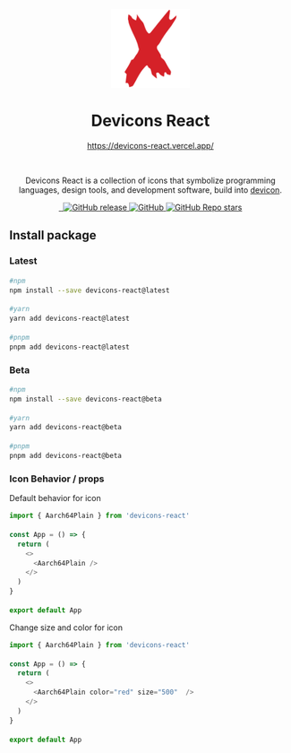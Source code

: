 <div align="center">
  <a href="https://devicons-react.vercel.app/">
    <img src="https://raw.githubusercontent.com/MKAbuMattar/devicons-react/main/src/assets/devicons-react-original.svg" alt="Devicon Logo" height="140" />
  </a>

  <h1>Devicons React</h1>

  <a href="https://devicons-react.vercel.app/">https://devicons-react.vercel.app/</a>

  <br/>

  <p>Devicons React is a collection of icons that symbolize programming languages, design tools, and development software, build into <a href="https://github.com/devicons/devicon">devicon</a>.</p>
</div>

<div align="center">
  <a href="https://www.npmjs.com/package/devicons-react" target="_blank">
    <img src="https://img.shields.io/badge/npm-%23CB3837.svg?style=for-the-badge&logo=npm&logoColor=white" alt=""/>
  </a>

  <a href="https://github.com/MKAbuMattar/devicons-react" target="_blank">
    <img src="https://img.shields.io/badge/github-%23181717.svg?style=for-the-badge&logo=github&logoColor=white" alt=""/>
  </a>

  <a href="https://github.com/MKAbuMattar/devicons-react/releases">
    <img alt="GitHub release" src="https://img.shields.io/github/v/release/MKAbuMattar/devicons-react?color=%23d52128&label=Latest%20release&style=for-the-badge" />
    </a>

  <a href="/LICENSE">
    <img alt="GitHub" src="https://img.shields.io/github/license/MKAbuMattar/devicons-react?color=%23d52128&style=for-the-badge">
  </a>

  <a href="https://github.com/MKAbuMattar/devicons-react/stargazers">
    <img alt="GitHub Repo stars" src="https://img.shields.io/github/stars/MKAbuMattar/devicons-react?color=%23d52128&label=github%20stars&style=for-the-badge">
  </a>
</div>

## Install package

### Latest

```sh
#npm
npm install --save devicons-react@latest

#yarn
yarn add devicons-react@latest

#pnpm
pnpm add devicons-react@latest
```

### Beta

```sh
#npm
npm install --save devicons-react@beta

#yarn
yarn add devicons-react@beta

#pnpm
pnpm add devicons-react@beta
```

<h3 id="default">Icon Behavior / props</h3>
<p>Default behavior for icon</p>

```js
import { Aarch64Plain } from 'devicons-react'

const App = () => {
  return (
    <>
      <Aarch64Plain />
    </>
  )
}

export default App
```

<p>Change size and color for icon</p>

```js
import { Aarch64Plain } from 'devicons-react'

const App = () => {
  return (
    <>
      <Aarch64Plain color="red" size="500"  />
    </>
  )
}

export default App
```

